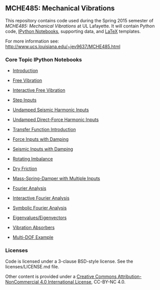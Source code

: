 ## MCHE485: Mechanical Vibrations


This repository contains code used during the Spring 2015 semester of *MCHE485: Mechanical Vibrations* at UL Lafayette. It will contain Python code, [IPython Notebooks](http://ipython.org/notebook.html), supporting data, and [LaTeX](http://www.latex-project.org) templates.

For more information see: http://www.ucs.louisiana.edu/~jev9637/MCHE485.html

### Core Topic IPython Notebooks

* [Introduction][1]  
* [Free Vibration][2]  
* [Interactive Free Vibration][3]  
* [Step Inputs][4]  
* [Undamped Seismic Harmonic Inputs][5]  
* [Undamped Direct-Force Harmonic Inputs][6]  
* [Transfer Function Introduction][7]  
* [Force Inputs with Damping][8]  
* [Seismic Inputs with Damping][9]  
* [Rotating Imbalance][10]  
* [Dry Friction][11]  
* [Mass-Spring-Damper with Multiple Inputs][12]  
* [Fourier Analysis][14]  
* [Interactive Fourier Analysis][15]  
* [Symbolic Fourier Analysis][16]  
* [Eigenvalues/Eigenvectors][17]  
* [Vibration Absorbers][18]  
* [Multi-DOF Example][19]  


   [1]: http://nbviewer.ipython.org/github/DocVaughan/MCHE485---Mechanical-Vibrations/blob/Spring2015/IPython%20Notebooks/MCHE485%20-%20Introduction.ipynb (Introduction Notebook)
   [2]: http://nbviewer.ipython.org/github/DocVaughan/MCHE485---Mechanical-Vibrations/blob/Spring2015/IPython%20Notebooks/Mass%20Spring%20Damper%20-%20Free%20Vibration.ipynb
   [3]: http://nbviewer.ipython.org/github/DocVaughan/MCHE485---Mechanical-Vibrations/blob/Spring2015/IPython%20Notebooks/Mass%20Spring%20Damper%20-%20Free%20Vibration%20-%20Interactive.ipynb
   [4]: http://nbviewer.ipython.org/github/DocVaughan/MCHE485---Mechanical-Vibrations/blob/Spring2015/IPython%20Notebooks/Mass%20Spring%20Damper%20-%20Step%20Input.ipynb
   [5]: http://nbviewer.ipython.org/github/DocVaughan/MCHE485---Mechanical-Vibrations/blob/Spring2015/IPython%20Notebooks/Undamped%20Response%20to%20Harmonic%20Seismic%20Inputs.ipynb
   [6]: http://nbviewer.ipython.org/github/DocVaughan/MCHE485---Mechanical-Vibrations/blob/Spring2015/IPython%20Notebooks/Undamped%20Response%20to%20Harmonic%20Direct-Force%20Inputs.ipynb
   [7]: http://nbviewer.ipython.org/github/DocVaughan/MCHE485---Mechanical-Vibrations/blob/Spring2015/IPython%20Notebooks/Transfer%20Function%20for%20Undamped%20Harmonic%20Seismic%20Inputs.ipynb
   [8]: http://nbviewer.ipython.org/github/DocVaughan/MCHE485---Mechanical-Vibrations/blob/Spring2015/IPython%20Notebooks/Frequency%20Response%20to%20Harmonic%20Direct-Force%20Inputs.ipynb
   [9]: http://nbviewer.ipython.org/github/DocVaughan/MCHE485---Mechanical-Vibrations/blob/Spring2015/IPython%20Notebooks/Frequency%20Response%20to%20Harmonic%20Seismic%20Inputs.ipynb
   [10]: http://nbviewer.ipython.org/github/DocVaughan/MCHE485---Mechanical-Vibrations/blob/Spring2015/IPython%20Notebooks/Rotating%20Imbalance.ipynb
   [11]: http://nbviewer.ipython.org/github/DocVaughan/MCHE485---Mechanical-Vibrations/blob/Spring2015/IPython%20Notebooks/Mass%20Spring%20-%20Free%20Vibration%20with%20Friction.ipynb
   [12]: http://nbviewer.ipython.org/github/DocVaughan/MCHE485---Mechanical-Vibrations/blob/Spring2015/IPython%20Notebooks/Mass-Spring-Damper%20with%20Disturbance.ipynb
   [14]: http://nbviewer.ipython.org/github/DocVaughan/MCHE485---Mechanical-Vibrations/blob/Spring2015/IPython%20Notebooks/Fourier%20Analysis.ipynb
   [15]: http://nbviewer.ipython.org/github/DocVaughan/MCHE485---Mechanical-Vibrations/blob/Spring2015/IPython%20Notebooks/Interactive%20Fourier%20Analysis.ipynb (Interactive Fourier Analysis)
   [16]: http://nbviewer.ipython.org/github/DocVaughan/MCHE485---Mechanical-Vibrations/blob/Spring2015/IPython%20Notebooks/Fourier%20Analysis%20-%20Symbolic.ipynb (Symbolic Fourier Analysis using SymPy)
   [17]: http://nbviewer.ipython.org/github/DocVaughan/MCHE485---Mechanical-Vibrations/blob/Spring2015/IPython%20Notebooks/Eigenvalue-Eigenvector%20Analysis.ipynb
   [18]: http://nbviewer.ipython.org/github/DocVaughan/MCHE485---Mechanical-Vibrations/blob/Spring2015/IPython%20Notebooks/Vibration%20Absorbers.ipynb
   [19]: http://nbviewer.ipython.org/github/DocVaughan/MCHE485---Mechanical-Vibrations/blob/Spring2015/IPython%20Notebooks/MultiDOF%20Example.ipynb (Multi-DOF Example)


### Licenses
Code is licensed under a 3-clause BSD-style license. See the licenses/LICENSE.md file.

Other content is provided under a [Creative Commons Attribution-NonCommercial 4.0 International License](http://creativecommons.org/licenses/by-nc/4.0/), CC-BY-NC 4.0.
